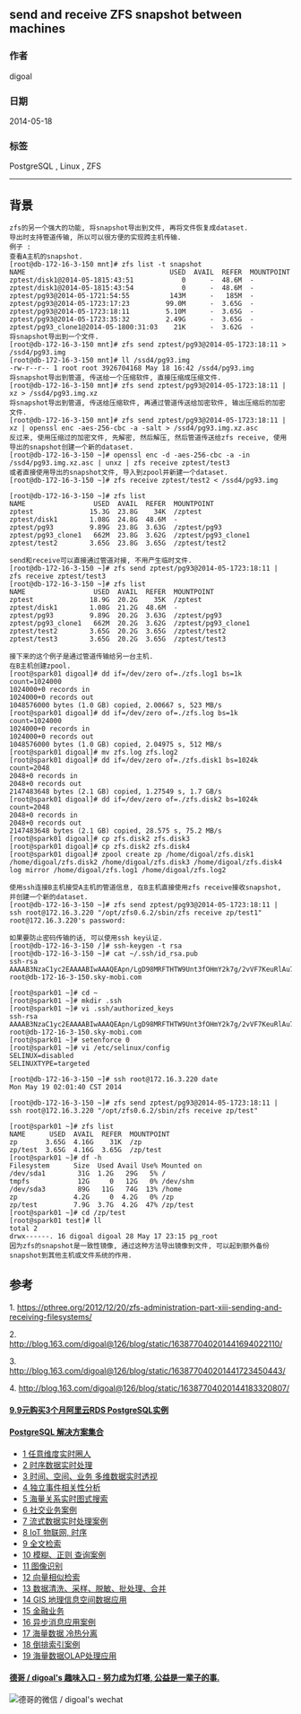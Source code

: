 ## send and receive ZFS snapshot between machines    
                                                                                                                                                     
### 作者                                                                                                                                                 
digoal                                                                                                                                                   
                                                                                                                                               
### 日期                                                                                                                                                                  
2014-05-18                                                                                                                                         
                                                                                                                                                
### 标签                                                                                                                                               
PostgreSQL , Linux , ZFS                                                                                                                                             
                                                                                                                                                                                 
----                                                                                                                                                         
                                                                                                                                                                                             
## 背景        
```  
zfs的另一个强大的功能, 将snapshot导出到文件, 再将文件恢复成dataset.  
导出时支持管道传输, 所以可以很方便的实现跨主机传输.  
例子 :   
查看A主机的snapshot.  
[root@db-172-16-3-150 mnt]# zfs list -t snapshot  
NAME                                    USED  AVAIL  REFER  MOUNTPOINT  
zptest/disk1@2014-05-1815:43:51            0      -  48.6M  -  
zptest/disk1@2014-05-1815:43:54            0      -  48.6M  -  
zptest/pg93@2014-05-1721:54:55          143M      -   185M  -  
zptest/pg93@2014-05-1723:17:23         99.0M      -  3.65G  -  
zptest/pg93@2014-05-1723:18:11         5.10M      -  3.65G  -  
zptest/pg93@2014-05-1723:35:32         2.49G      -  3.65G  -  
zptest/pg93_clone1@2014-05-1800:31:03    21K      -  3.62G  -  
将snapshot导出到一个文件.  
[root@db-172-16-3-150 mnt]# zfs send zptest/pg93@2014-05-1723:18:11 > /ssd4/pg93.img  
[root@db-172-16-3-150 mnt]# ll /ssd4/pg93.img  
-rw-r--r-- 1 root root 3926704168 May 18 16:42 /ssd4/pg93.img  
将snapshot导出到管道, 传送给一个压缩软件, 直接压缩成压缩文件.  
[root@db-172-16-3-150 mnt]# zfs send zptest/pg93@2014-05-1723:18:11 | xz > /ssd4/pg93.img.xz  
将snapshot导出到管道, 传送给压缩软件, 再通过管道传送给加密软件, 输出压缩后的加密文件.  
[root@db-172-16-3-150 mnt]# zfs send zptest/pg93@2014-05-1723:18:11 | xz | openssl enc -aes-256-cbc -a -salt > /ssd4/pg93.img.xz.asc  
反过来, 使用压缩过的加密文件, 先解密, 然后解压, 然后管道传送给zfs receive, 使用导出的snapshot创建一个新的dataset.  
[root@db-172-16-3-150 ~]# openssl enc -d -aes-256-cbc -a -in /ssd4/pg93.img.xz.asc | unxz | zfs receive zptest/test3  
或者直接使用导出的snapshot文件, 导入到zpool并新建一个dataset.  
[root@db-172-16-3-150 ~]# zfs receive zptest/test2 < /ssd4/pg93.img  
  
[root@db-172-16-3-150 ~]# zfs list  
NAME                 USED  AVAIL  REFER  MOUNTPOINT  
zptest              15.3G  23.8G    34K  /zptest  
zptest/disk1        1.08G  24.8G  48.6M  -  
zptest/pg93         9.89G  23.8G  3.63G  /zptest/pg93  
zptest/pg93_clone1   662M  23.8G  3.62G  /zptest/pg93_clone1  
zptest/test2        3.65G  23.8G  3.65G  /zptest/test2  
  
send和receive可以直接通过管道对接, 不用产生临时文件.   
[root@db-172-16-3-150 ~]# zfs send zptest/pg93@2014-05-1723:18:11 | zfs receive zptest/test3  
[root@db-172-16-3-150 ~]# zfs list  
NAME                 USED  AVAIL  REFER  MOUNTPOINT  
zptest              18.9G  20.2G    35K  /zptest  
zptest/disk1        1.08G  21.2G  48.6M  -  
zptest/pg93         9.89G  20.2G  3.63G  /zptest/pg93  
zptest/pg93_clone1   662M  20.2G  3.62G  /zptest/pg93_clone1  
zptest/test2        3.65G  20.2G  3.65G  /zptest/test2  
zptest/test3        3.65G  20.2G  3.65G  /zptest/test3  
  
接下来的这个例子是通过管道传输给另一台主机.  
在B主机创建zpool.  
[root@spark01 digoal]# dd if=/dev/zero of=./zfs.log1 bs=1k count=1024000  
1024000+0 records in  
1024000+0 records out  
1048576000 bytes (1.0 GB) copied, 2.00667 s, 523 MB/s  
[root@spark01 digoal]# dd if=/dev/zero of=./zfs.log bs=1k count=1024000  
1024000+0 records in  
1024000+0 records out  
1048576000 bytes (1.0 GB) copied, 2.04975 s, 512 MB/s  
[root@spark01 digoal]# mv zfs.log zfs.log2  
[root@spark01 digoal]# dd if=/dev/zero of=./zfs.disk1 bs=1024k count=2048  
2048+0 records in  
2048+0 records out  
2147483648 bytes (2.1 GB) copied, 1.27549 s, 1.7 GB/s  
[root@spark01 digoal]# dd if=/dev/zero of=./zfs.disk2 bs=1024k count=2048  
2048+0 records in  
2048+0 records out  
2147483648 bytes (2.1 GB) copied, 28.575 s, 75.2 MB/s  
[root@spark01 digoal]# cp zfs.disk2 zfs.disk3  
[root@spark01 digoal]# cp zfs.disk2 zfs.disk4  
[root@spark01 digoal]# zpool create zp /home/digoal/zfs.disk1 /home/digoal/zfs.disk2 /home/digoal/zfs.disk3 /home/digoal/zfs.disk4 log mirror /home/digoal/zfs.log1 /home/digoal/zfs.log2  
  
使用ssh连接B主机接受A主机的管道信息, 在B主机直接使用zfs receive接收snapshot, 并创建一个新的dataset.  
[root@db-172-16-3-150 ~]# zfs send zptest/pg93@2014-05-1723:18:11 | ssh root@172.16.3.220 "/opt/zfs0.6.2/sbin/zfs receive zp/test1"  
root@172.16.3.220's password:   
  
如果要防止密码传输的话, 可以使用ssh key认证.  
[root@db-172-16-3-150 /]# ssh-keygen -t rsa  
[root@db-172-16-3-150 ~]# cat ~/.ssh/id_rsa.pub   
ssh-rsa AAAAB3NzaC1yc2EAAAABIwAAAQEApn/LgD98MRFTHTW9Unt3fOHmY2k7g/2vVF7KeuRlAu7IpCNpTg+FrdCcICUmsQBIyfC6YaSagWvmuPD+ZRO3poazwtt+3xi+mV8KDEWUPnSRMsqJ9atKzNOmZQhZo0P5yOMwC6gVtObM7bi9JKEgumHkiwvdTxgQVprwvkYTRtPvT84VvXSdADuiBxd/yZlnL4eoPeXODNBuCb5wNRmWcAnkH+mIyspFDWiT0f+ygoSOqZ+Zdy8MFmXIYqSPw9YpHZjUJgpvIH04jsHWASYAJNS4iL8vYVRlzmKZE8GFmXym/OZ9k7xJfFrhzOAVrEiXxYy5mbnTiBVAm+drKmqZDQ== root@db-172-16-3-150.sky-mobi.com  
  
[root@spark01 ~]# cd ~  
[root@spark01 ~]# mkdir .ssh  
[root@spark01 ~]# vi .ssh/authorized_keys  
ssh-rsa AAAAB3NzaC1yc2EAAAABIwAAAQEApn/LgD98MRFTHTW9Unt3fOHmY2k7g/2vVF7KeuRlAu7IpCNpTg+FrdCcICUmsQBIyfC6YaSagWvmuPD+ZRO3poazwtt+3xi+mV8KDEWUPnSRMsqJ9atKzNOmZQhZo0P5yOMwC6gVtObM7bi9JKEgumHkiwvdTxgQVprwvkYTRtPvT84VvXSdADuiBxd/yZlnL4eoPeXODNBuCb5wNRmWcAnkH+mIyspFDWiT0f+ygoSOqZ+Zdy8MFmXIYqSPw9YpHZjUJgpvIH04jsHWASYAJNS4iL8vYVRlzmKZE8GFmXym/OZ9k7xJfFrhzOAVrEiXxYy5mbnTiBVAm+drKmqZDQ== root@db-172-16-3-150.sky-mobi.com  
[root@spark01 ~]# setenforce 0  
[root@spark01 ~]# vi /etc/selinux/config   
SELINUX=disabled  
SELINUXTYPE=targeted  
  
[root@db-172-16-3-150 ~]# ssh root@172.16.3.220 date  
Mon May 19 02:01:40 CST 2014  
  
[root@db-172-16-3-150 ~]# zfs send zptest/pg93@2014-05-1723:18:11 | ssh root@172.16.3.220 "/opt/zfs0.6.2/sbin/zfs receive zp/test"  
  
[root@spark01 ~]# zfs list  
NAME      USED  AVAIL  REFER  MOUNTPOINT  
zp       3.65G  4.16G    31K  /zp  
zp/test  3.65G  4.16G  3.65G  /zp/test  
[root@spark01 ~]# df -h  
Filesystem      Size  Used Avail Use% Mounted on  
/dev/sda1        31G  1.2G   29G   5% /  
tmpfs            12G     0   12G   0% /dev/shm  
/dev/sda3        89G   11G   74G  13% /home  
zp              4.2G     0  4.2G   0% /zp  
zp/test         7.9G  3.7G  4.2G  47% /zp/test  
[root@spark01 ~]# cd /zp/test  
[root@spark01 test]# ll  
total 2  
drwx------. 16 digoal digoal 28 May 17 23:15 pg_root  
因为zfs的snapshot是一致性镜像, 通过这种方法导出镜像到文件, 可以起到额外备份snapshot到其他主机或文件系统的作用.  
```  
  
## 参考  
1\. https://pthree.org/2012/12/20/zfs-administration-part-xiii-sending-and-receiving-filesystems/  
  
2\. http://blog.163.com/digoal@126/blog/static/163877040201441694022110/  
  
3\. http://blog.163.com/digoal@126/blog/static/163877040201441723450443/  
  
4\. http://blog.163.com/digoal@126/blog/static/16387704020144183320807/  
      
  
  
  
  
  
  
  
  
  
  
  
  
  
  
  
  
  
  
  
  
  
  
  
  
  
  
  
  
  
  
  
  
  
  
  
  
  
  
  
  
  
  
  
  
  
#### [9.9元购买3个月阿里云RDS PostgreSQL实例](https://www.aliyun.com/database/postgresqlactivity "57258f76c37864c6e6d23383d05714ea")
  
  
#### [PostgreSQL 解决方案集合](https://yq.aliyun.com/topic/118 "40cff096e9ed7122c512b35d8561d9c8")
- [1 任意维度实时圈人](https://yq.aliyun.com/topic/118 "40cff096e9ed7122c512b35d8561d9c8")
- [2 时序数据实时处理](https://yq.aliyun.com/topic/118 "40cff096e9ed7122c512b35d8561d9c8")
- [3 时间、空间、业务 多维数据实时透视](https://yq.aliyun.com/topic/118 "40cff096e9ed7122c512b35d8561d9c8")
- [4 独立事件相关性分析](https://yq.aliyun.com/topic/118 "40cff096e9ed7122c512b35d8561d9c8")
- [5 海量关系实时图式搜索](https://yq.aliyun.com/topic/118 "40cff096e9ed7122c512b35d8561d9c8")
- [6 社交业务案例](https://yq.aliyun.com/topic/118 "40cff096e9ed7122c512b35d8561d9c8")
- [7 流式数据实时处理案例](https://yq.aliyun.com/topic/118 "40cff096e9ed7122c512b35d8561d9c8")
- [8 IoT 物联网, 时序](https://yq.aliyun.com/topic/118 "40cff096e9ed7122c512b35d8561d9c8")
- [9 全文检索](https://yq.aliyun.com/topic/118 "40cff096e9ed7122c512b35d8561d9c8")
- [10 模糊、正则 查询案例](https://yq.aliyun.com/topic/118 "40cff096e9ed7122c512b35d8561d9c8")
- [11 图像识别](https://yq.aliyun.com/topic/118 "40cff096e9ed7122c512b35d8561d9c8")
- [12 向量相似检索](https://yq.aliyun.com/topic/118 "40cff096e9ed7122c512b35d8561d9c8")
- [13 数据清洗、采样、脱敏、批处理、合并](https://yq.aliyun.com/topic/118 "40cff096e9ed7122c512b35d8561d9c8")
- [14 GIS 地理信息空间数据应用](https://yq.aliyun.com/topic/118 "40cff096e9ed7122c512b35d8561d9c8")
- [15 金融业务](https://yq.aliyun.com/topic/118 "40cff096e9ed7122c512b35d8561d9c8")
- [16 异步消息应用案例](https://yq.aliyun.com/topic/118 "40cff096e9ed7122c512b35d8561d9c8")
- [17 海量数据 冷热分离](https://yq.aliyun.com/topic/118 "40cff096e9ed7122c512b35d8561d9c8")
- [18 倒排索引案例](https://yq.aliyun.com/topic/118 "40cff096e9ed7122c512b35d8561d9c8")
- [19 海量数据OLAP处理应用](https://yq.aliyun.com/topic/118 "40cff096e9ed7122c512b35d8561d9c8")
  
  
#### [德哥 / digoal's 趣味入口 - 努力成为灯塔, 公益是一辈子的事.](https://github.com/digoal/blog/blob/master/README.md "22709685feb7cab07d30f30387f0a9ae")
  
  
![德哥的微信 / digoal's wechat](../pic/digoal_weixin.jpg "f7ad92eeba24523fd47a6e1a0e691b59")
  
